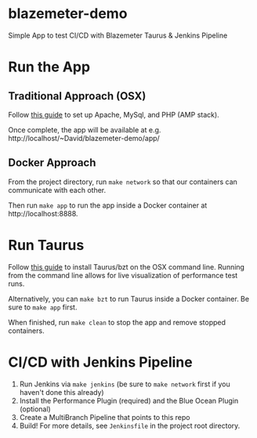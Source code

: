# blazemeter-demo
Simple App to test CI/CD with Blazemeter Taurus & Jenkins Pipeline

# Run the App
## Traditional Approach (OSX)
Follow [this guide](https://coolestguidesontheplanet.com/get-apache-mysql-php-and-phpmyadmin-working-on-macos-sierra/) to set up Apache, MySql, and PHP (AMP stack).

Once complete, the app will be available at e.g. http://localhost/~David/blazemeter-demo/app/

## Docker Approach
From the project directory, run ``make network`` so that our containers can communicate with each other.

Then run ``make app`` to run the app inside a Docker container at http://localhost:8888.

# Run Taurus
Follow [this guide](https://gettaurus.org/docs/Installation/) to install Taurus/bzt on the OSX command line. Running from the command line allows for live visualization of performance test runs.

Alternatively, you can ``make bzt`` to run Taurus inside a Docker container. Be sure to ``make app`` first.

When finished, run ``make clean`` to stop the app and remove stopped containers.

# CI/CD with Jenkins Pipeline
1. Run Jenkins via ``make jenkins`` (be sure to ``make network`` first if you haven't done this already)
2. Install the Performance Plugin (required) and the Blue Ocean Plugin (optional)
3. Create a MultiBranch Pipeline that points to this repo
4. Build! For more details, see ``Jenkinsfile`` in the project root directory.
